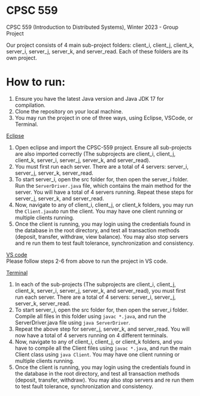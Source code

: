 # CPSC 559

CPSC 559 (Introduction to Distributed Systems), Winter 2023 - Group Project

Our project consists of 4 main sub-project folders: client_i, client_j, client_k, server_i, server_j, server_k, and server_read. Each of these folders are its own project.

# How to run:

1. Ensure you have the latest Java version and Java JDK 17 for compilation.
2. Clone the repository on your local machine.
3. You may run the project in one of three ways, using Eclipse, VSCode, or Terminal.

<ins>Eclipse</ins> <br/>

1. Open eclipse and import the CPSC-559 project. Ensure all sub-projects are also imported correctly (The subprojects are client_i, client_j, client_k, server_i, server_j, server_k, and server_read).
2. You must first run each server. There are a total of 4 servers: server_i, server_j, server_k, server_read.
3. To start server_i, open the src folder for, then open the server_i folder. Run the `ServerDriver.java` file, which contains the main method for the server. You will have a total of 4 servers running. Repeat these steps for server_j, server_k, and server_read.
4. Now, navigate to any of client_i, client_j, or client_k folders, you may run the `Client.java`to run the client. You may have one client running or multiple clients running.
5. Once the client is running, you may login using the credentials found in the database in the root directory, and test all transaction methods (deposit, transfer, withdraw, view balance). You may also stop servers and re run them to test fault tolerance, synchronization and consistency.

<ins>VS code</ins> <br />
Please follow steps 2-6 from above to run the project in VS code.

<ins>Terminal</ins> <br />

1. In each of the sub-projects (The subprojects are client_i, client_j, client_k, server_i, server_j, server_k, and server_read), you must first run each server. There are a total of 4 servers: server_i, server_j, server_k, server_read.
2. To start server_i, open the src folder for, then open the server_i folder. Compile all files in this folder using `javac *.java`, and run the ServerDriver.java file using `java ServerDriver`.
3. Repeat the above step for server_j, server_k, and server_read. You will now have a total of 4 servers running on 4 different terminals.
4. Now, navigate to any of client_i, client_j, or client_k folders, and you have to compile all the Client files using `javac *.java`, and run the main Client class using `java Client`. You may have one client running or multiple clients running.
5. Once the client is running, you may login using the credentials found in the database in the root directory, and test all transaction methods (deposit, transfer, withdraw). You may also stop servers and re run them to test fault tolerance, synchronization and consistency.
